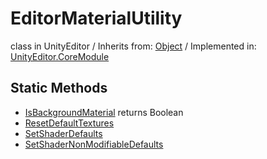 # EditorMaterialUtility
class in UnityEditor
 / Inherits from: <a href="https://docs.unity3d.com/6000.0/Documentation/ScriptReference/Object.html">Object</a> / Implemented in: <a href="https://docs.unity3d.com/6000.0/Documentation/ScriptReference/UnityEditor.CoreModule.html">UnityEditor.CoreModule</a>
## Static Methods
- <a href="https://docs.unity3d.com/6000.0/Documentation/ScriptReference/EditorMaterialUtility.IsBackgroundMaterial.html">IsBackgroundMaterial</a> returns Boolean
- <a href="https://docs.unity3d.com/6000.0/Documentation/ScriptReference/EditorMaterialUtility.ResetDefaultTextures.html">ResetDefaultTextures</a>
- <a href="https://docs.unity3d.com/6000.0/Documentation/ScriptReference/EditorMaterialUtility.SetShaderDefaults.html">SetShaderDefaults</a>
- <a href="https://docs.unity3d.com/6000.0/Documentation/ScriptReference/EditorMaterialUtility.SetShaderNonModifiableDefaults.html">SetShaderNonModifiableDefaults</a>

